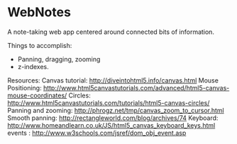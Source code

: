 WebNotes
========

A note-taking web app centered around connected bits of information.

Things to accomplish: 
* Panning, dragging, zooming
* z-indexes.

Resources:
Canvas tutorial: http://diveintohtml5.info/canvas.html
Mouse Positioning: http://www.html5canvastutorials.com/advanced/html5-canvas-mouse-coordinates/
Circles: http://www.html5canvastutorials.com/tutorials/html5-canvas-circles/
Panning and zooming: http://phrogz.net/tmp/canvas_zoom_to_cursor.html
Smooth panning: http://rectangleworld.com/blog/archives/74
Keyboard: http://www.homeandlearn.co.uk/JS/html5_canvas_keyboard_keys.html
events : http://www.w3schools.com/jsref/dom_obj_event.asp